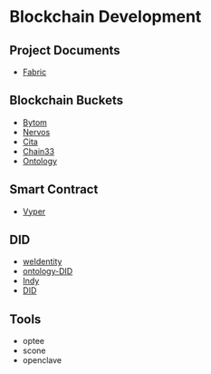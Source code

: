 # Blockchain Development


## Project Documents

- [Fabric](fabric.md)

## Blockchain Buckets

- [Bytom](https://github.com/Bytom)
- [Nervos](https://github.com/nervosnetwork)
- [Cita](https://github.com/citahub/cita)
- [Chain33](https://github.com/33cn/chain33)
- [Ontology](https://github.com/ontio/ontology)

## Smart Contract 

- [Vyper](https://github.com/vyperlang/vyper)

## DID

- [weIdentity](https://github.com/WeBankFinTech/WeIdentity)
- [ontology-DID](https://github.com/ontio/ontology-DID)
- [Indy](https://github.com/hyperledger/indy-node)
- [DID](https://github.com/decentralized-identity)


## Tools

- optee
- scone
- openclave
